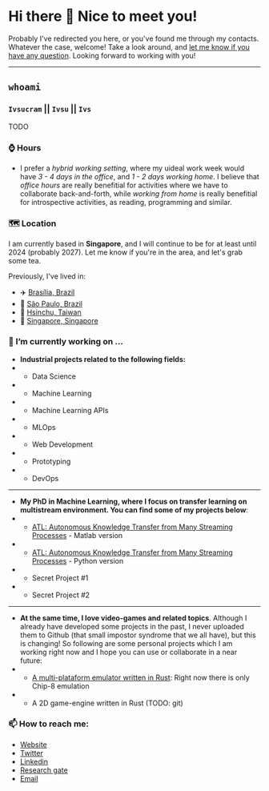 
# Hi there 👋 Nice to meet you!

Probably I've redirected you here, or you've found me through my contacts. Whatever the case, welcome! Take a look around, and [let me know if you have any question](mailto:ivsucram@gmail.com). Looking forward to working with you!

*******

## `whoami`

### `Ivsucram` || `Ivsu` || `Ivs`

TODO

### ⌚ Hours

* I prefer a *hybrid working setting*, where my uideal work week would have *3 - 4 days in the office*, and *1 - 2 days working home*. I believe that *office hours* are really benefitial for activities where we have to collaborate back-and-forth, while _working from home_ is really benefitial for introspective activities, as reading, programming and similar.

### 🗺 Location

I am currently based in **Singapore**, and I will continue to be for at least until 2024 (probably 2027). Let me know if you're in the area, and let's grab some tea.

Previously, I've lived in:

* ✈️ [Brasília, Brazil](https://goo.gl/maps/4BSSY8NWjySruAmo6)
* 🌇 [São Paulo, Brazil](https://goo.gl/maps/QrvaZ5YM8KabGr9VA)
* 🍘 [Hsinchu, Taiwan](https://goo.gl/maps/T8aLDDXwXu5yZw7aA)
* 🦁 [Singapore, Singapore](https://goo.gl/maps/hXyvLFGuWEhgTZLRA)

### 🔭 I’m currently working on ...

* **Industrial projects related to the following fields:**
* * Data Science
* * Machine Learning
* * Machine Learning APIs
* * MLOps
* * Web Development
* * Prototyping
* * DevOps

*******

* **My PhD in Machine Learning, where I focus on transfer learning on multistream environment. You can find some of my projects below**:
* * [ATL: Autonomous Knowledge Transfer from Many Streaming Processes](https://github.com/Ivsucram/ATL_Matlab) - Matlab version
* * [ATL: Autonomous Knowledge Transfer from Many Streaming Processes](https://github.com/Ivsucram/ATL_Python) - Python version
* * Secret Project #1
* * Secret Project #2

*******

* **At the same time, I love video-games and related topics**. Although I already have developed some projects in the past, I never uploaded them to Github (that small impostor syndrome that we all have), but this is changing! So following are some personal projects which I am working right now and I hope you can use or collaborate in a near future:
* * [A multi-plataform emulator written in Rust](https://github.com/Ivsucram/ivsemu): Right now there is only Chip-8 emulation
* * A 2D game-engine written in Rust (TODO: git)

### 📫 How to reach me:
- [Website](http://ivsu.dev)
- [Twitter](https://twitter.com/ivsucram)
- [Linkedin](https://www.linkedin.com/in/ivsucram/)
- [Research gate](https://www.researchgate.net/profile/Marcus-Vinicius-De-Carvalho-4)
- [Email](mailto:ivsucram@gmail.com)

<!--
Great reference: 
https://github.com/dynamicwebpaige/dynamicwebpaige/blob/main/README.md
-->
